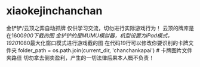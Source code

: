 # xiaokejinchanchan
金铲铲/云顶之弈自动抓牌
仅供学习交流，切勿进行实际游戏行为！
云顶的牌库是在1600*900下截的图
金铲铲的是MUMU模拟器，机型设置为iPad模式，1920*1080最大化窗口模式进行游戏截的图
在代码19行可以修改你要识别的卡牌文件夹
folder_path = os.path.join(current_dir, 'chanchankapai')  # 卡牌图片文件夹路径
切勿拿去倒卖盈利，产生的一切法律后果本人概不负责！
